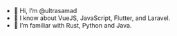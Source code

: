 - 👋 Hi, I’m @ultrasamad
- 👀 I know about VueJS, JavaScript, Flutter, and Laravel.
- 🌱 I’m familiar with Rust, Python and Java.


<!---
ultrasamad/ultrasamad is a ✨ special ✨ repository because its `README.md` (this file) appears on your GitHub profile.
You can click the Preview link to take a look at your changes.
--->
